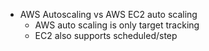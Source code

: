 * AWS Autoscaling vs AWS EC2 auto scaling
    * AWS auto scaling is only target tracking
    * EC2 also supports scheduled/step

